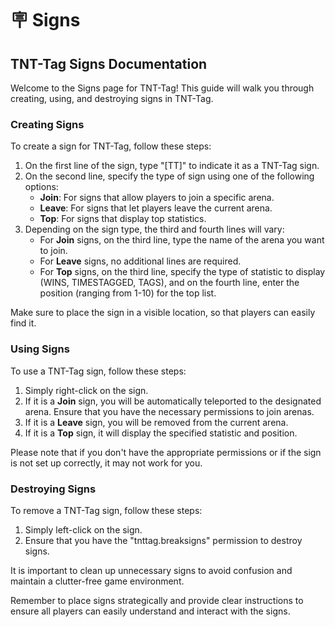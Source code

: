 # 🪧 Signs

## TNT-Tag Signs Documentation

Welcome to the Signs page for TNT-Tag! This guide will walk you through creating, using, and destroying signs in TNT-Tag.

### Creating Signs

To create a sign for TNT-Tag, follow these steps:

1. On the first line of the sign, type "\[TT]" to indicate it as a TNT-Tag sign.
2. On the second line, specify the type of sign using one of the following options:
   * **Join**: For signs that allow players to join a specific arena.
   * **Leave**: For signs that let players leave the current arena.
   * **Top**: For signs that display top statistics.
3. Depending on the sign type, the third and fourth lines will vary:
   * For **Join** signs, on the third line, type the name of the arena you want to join.
   * For **Leave** signs, no additional lines are required.
   * For **Top** signs, on the third line, specify the type of statistic to display (WINS, TIMESTAGGED, TAGS), and on the fourth line, enter the position (ranging from 1-10) for the top list.

Make sure to place the sign in a visible location, so that players can easily find it.

### Using Signs

To use a TNT-Tag sign, follow these steps:

1. Simply right-click on the sign.
2. If it is a **Join** sign, you will be automatically teleported to the designated arena. Ensure that you have the necessary permissions to join arenas.
3. If it is a **Leave** sign, you will be removed from the current arena.
4. If it is a **Top** sign, it will display the specified statistic and position.

Please note that if you don't have the appropriate permissions or if the sign is not set up correctly, it may not work for you.

### Destroying Signs

To remove a TNT-Tag sign, follow these steps:

1. Simply left-click on the sign.
2. Ensure that you have the "tnttag.breaksigns" permission to destroy signs.

It is important to clean up unnecessary signs to avoid confusion and maintain a clutter-free game environment.

Remember to place signs strategically and provide clear instructions to ensure all players can easily understand and interact with the signs.
